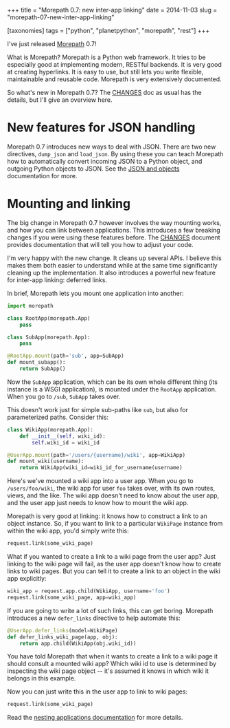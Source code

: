 +++
title = "Morepath 0.7: new inter-app linking"
date = 2014-11-03
slug = "morepath-07-new-inter-app-linking"

[taxonomies]
tags = ["python", "planetpython", "morepath", "rest"]
+++

I've just released [Morepath](http://morepath.readthedocs.org) 0.7!

What is Morepath? Morepath is a Python web framework. It tries to be
especially good at implementing modern, RESTful backends. It is very
good at creating hyperlinks. It is easy to use, but still lets you write
flexible, maintainable and reusable code. Morepath is very extensively
documented.

So what's new in Morepath 0.7? The
[CHANGES](http://morepath.readthedocs.org/en/0.7/changes.html) doc as
usual has the details, but I'll give an overview here.

# New features for JSON handling

Morepath 0.7 introduces new ways to deal with JSON. There are two new
directives, `dump_json` and `load_json`. By using these you can teach
Morepath how to automatically convert incoming JSON to a Python object,
and outgoing Python objects to JSON. See the [JSON and
objects](http://morepath.readthedocs.org/en/latest/json.html)
documentation for more.

# Mounting and linking

The big change in Morepath 0.7 however involves the way mounting works,
and how you can link between applications. This introduces a few
breaking changes if you were using these features before. The
[CHANGES](http://morepath.readthedocs.org/en/0.7/changes.html) document
provides documentation that will tell you how to adjust your code.

I'm very happy with the new change. It cleans up several APIs. I believe
this makes them both easier to understand while at the same time
significantly cleaning up the implementation. It also introduces a
powerful new feature for inter-app linking: deferred links.

In brief, Morepath lets you mount one application into another:

```python
import morepath

class RootApp(morepath.App)
    pass

class SubApp(morepath.App):
    pass

@RootApp.mount(path='sub', app=SubApp)
def mount_subapp():
    return SubApp()
```

Now the `SubApp` application, which can be its own whole different thing
(its instance is a WSGI application), is mounted under the `RootApp`
application. When you go to `/sub`, `SubApp` takes over.

This doesn't work just for simple sub-paths like `sub`, but also for
parameterized paths. Consider this:

```python
class WikiApp(morepath.App):
    def __init__(self, wiki_id):
        self.wiki_id = wiki_id

@UserApp.mount(path='/users/{username}/wiki', app=WikiApp)
def mount_wiki(username):
    return WikiApp(wiki_id=wiki_id_for_username(username)
```

Here's we've mounted a wiki app into a user app. When you go to
`/users/foo/wiki`, the wiki app for user `foo` takes over, with its own
routes, views, and the like. The wiki app doesn't need to know about the
user app, and the user app just needs to know how to mount the wiki app.

Morepath is very good at linking: it knows how to construct a link to an
object instance. So, if you want to link to a particular `WikiPage`
instance from within the wiki app, you'd simply write this:

```python
request.link(some_wiki_page)
```

What if you wanted to create a link to a wiki page from the user app?
Just linking to the wiki page will fail, as the user app doesn't know
how to create links to wiki pages. But you can tell it to create a link
to an object in the wiki app explicitly:

```python
wiki_app = request.app.child(WikiApp, username='foo')
request.link(some_wiki_page, app=wiki_app)
```

If you are going to write a lot of such links, this can get boring.
Morepath introduces a new `defer_links` directive to help automate this:

```python
@UserApp.defer_links(model=WikiPage)
def defer_links_wiki_page(app, obj):
    return app.child(WikiApp(obj.wiki_id))
```

You have told Morepath that when it wants to create a link to a wiki
page it should consult a mounted wiki app? Which wiki id to use is
determined by inspecting the wiki page object -- it's assumed it knows
in which wiki it belongs in this example.

Now you can just write this in the user app to link to wiki pages:

```python
request.link(some_wiki_page)
```

Read the [nesting applications
documentation](http://morepath.readthedocs.org/en/latest/app_reuse.html#nesting-applications)
for more details.
